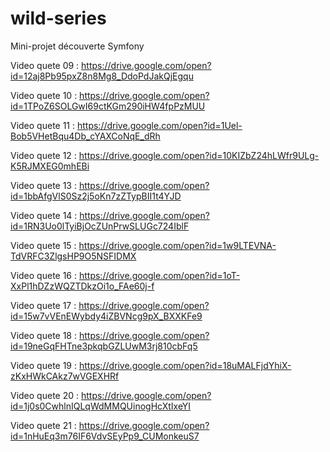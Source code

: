 # wild-series
Mini-projet découverte Symfony

Video quete 09 : https://drive.google.com/open?id=12aj8Pb95pxZ8n8Mg8_DdoPdJakQjEgqu

Video quete 10 : https://drive.google.com/open?id=1TPoZ6SOLGwI69ctKGm290iHW4fpPzMUU

Video quete 11 : https://drive.google.com/open?id=1Uel-Bob5VHetBqu4Db_cYAXCoNqE_dRh

Video quete 12 : https://drive.google.com/open?id=10KIZbZ24hLWfr9ULg-K5RJMXEG0mhEBi

Video quete 13 : https://drive.google.com/open?id=1bbAfgVlS0Sz2j5oKn7zZTypBII1t4YJD

Video quete 14 : https://drive.google.com/open?id=1RN3Uo0lTyiBjOcZUnPrwSLUGc724IblF

Video quete 15 : https://drive.google.com/open?id=1w9LTEVNA-TdVRFC3ZlgsHP9O5NSFIDMX

Video quete 16 : https://drive.google.com/open?id=1oT-XxPl1hDZzWQZTDkzOi1o_FAe60j-f

Video quete 17 : https://drive.google.com/open?id=15w7vVEnEWybdy4iZBVNcg9pX_BXXKFe9

Video quete 18 : https://drive.google.com/open?id=19neGqFHTne3pkqbGZLUwM3rj810cbFq5

Video quete 19 : https://drive.google.com/open?id=18uMALFjdYhiX-zKxHWkCAkz7wVGEXHRf

Video quete 20 : https://drive.google.com/open?id=1j0s0CwhlnIQLqWdMMQUinogHcXtIxeYI

Video quete 21 : https://drive.google.com/open?id=1nHuEq3m76IF6VdvSEyPp9_CUMonkeuS7
